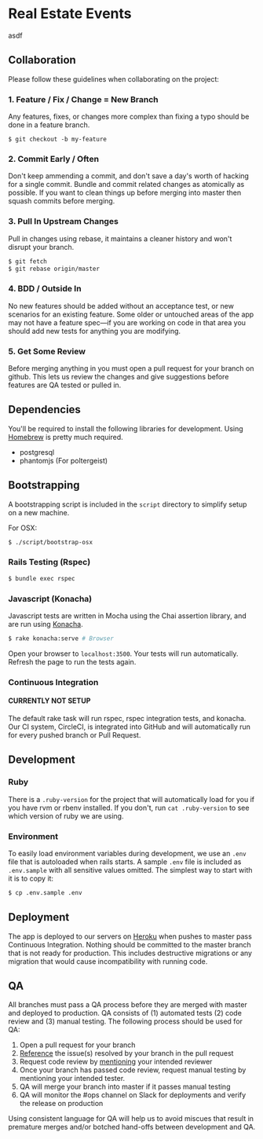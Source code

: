 # Real Estate Events
asdf


## Collaboration

Please follow these guidelines when collaborating on the project:

### 1. Feature / Fix / Change = New Branch

Any features, fixes, or changes more complex than fixing a typo should be done
in a feature branch.

```
$ git checkout -b my-feature
```

### 2. Commit Early / Often

Don't keep ammending a commit, and don't save a day's worth of hacking for a
single commit. Bundle and commit related changes as atomically as possible. If
you want to clean things up before merging into master then squash commits
before merging.

### 3. Pull In Upstream Changes

Pull in changes using rebase, it maintains a cleaner history and won't disrupt your branch.

```bash
$ git fetch
$ git rebase origin/master
```

### 4. BDD / Outside In

No new features should be added without an acceptance test, or new scenarios
for an existing feature. Some older or untouched areas of the app may not have
a feature spec—if you are working on code in that area you should add new
tests for anything you are modifying.

### 5. Get Some Review

Before merging anything in you must open a pull request for your branch on
github. This lets us review the changes and give suggestions before features are
QA tested or pulled in.

## Dependencies

You'll be required to install the following libraries for development. Using
[Homebrew](http://mxcl.github.com/homebrew/) is pretty much required.

* postgresql
* phantomjs (For poltergeist)

## Bootstrapping

A bootstrapping script is included in the `script` directory to simplify setup
on a new machine.

For OSX:

```bash
$ ./script/bootstrap-osx
```

### Rails Testing (Rspec)

```bash
$ bundle exec rspec
```

### Javascript (Konacha)

Javascript tests are written in Mocha using the Chai assertion library, and are
run using [Konacha][konacha].

```bash
$ rake konacha:serve # Browser
```
Open your browser to `localhost:3500`. Your tests will run automatically.
Refresh the page to run the tests again.

### Continuous Integration
#### CURRENTLY NOT SETUP
The default rake task will run rspec, rspec integration tests, and konacha. Our
CI system, CircleCI, is integrated into GitHub and will automatically run for
every pushed branch or Pull Request.

## Development

### Ruby

There is a `.ruby-version` for the project that will automatically load for you
if you have rvm or rbenv installed. If you don't, run `cat .ruby-version` to
see which version of ruby we are using.

### Environment

To easily load environment variables during development, we use an `.env` file
that is autoloaded when rails starts. A sample `.env` file is included as
`.env.sample` with all sensitive values omitted. The simplest way to start with
it is to copy it:

```bash
$ cp .env.sample .env
```

## Deployment

The app is deployed to our servers on [Heroku](http://heroku.com) when pushes to
master pass Continuous Integration. Nothing should be committed to the master
branch that is not ready for production. This includes destructive migrations or
any migration that would cause incompatibility with running code.

## QA

All branches must pass a QA process before they are merged with master and
deployed to production. QA consists of (1) automated tests (2) code review and
(3) manual testing. The following process should be used for QA:

1. Open a pull request for your branch
2. [Reference](https://help.github.com/articles/writing-on-github/#issue-autocompletion)
   the issue(s) resolved by your branch in the pull request
3. Request code review by
   [mentioning](https://help.github.com/articles/writing-on-github/#name-and-team-mentions-autocomplete)
   your intended reviewer
4. Once your branch has passed code review, request manual testing by mentioning
   your intended tester.
5. QA will merge your branch into master if it passes manual testing
6. QA will monitor the #ops channel on Slack for deployments and verify the
   release on production

Using consistent language for QA will help us to avoid miscues that result in
premature merges and/or botched hand-offs between development and QA.

[konacha]: https://github.com/jfirebaugh/konacha
